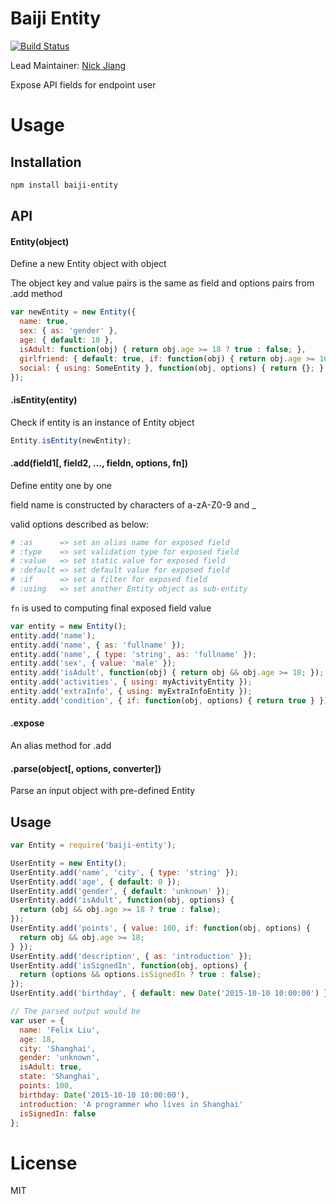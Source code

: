 Baiji Entity
============

[![Build Status](https://travis-ci.org/baijijs/entity.svg)](https://travis-ci.org/baijijs/entity)

Lead Maintainer: [Nick Jiang](https://github.com/nick-jiang)

Expose API fields for endpoint user

# Usage

## Installation

```bash
npm install baiji-entity
```

## API

#### Entity(object)
Define a new Entity object with object

The object key and value pairs is the same as field and options pairs from .add method
``` javascript
var newEntity = new Entity({
  name: true,
  sex: { as: 'gender' },
  age: { default: 18 },
  isAdult: function(obj) { return obj.age >= 18 ? true : false; },
  girlfriend: { default: true, if: function(obj) { return obj.age >= 16 ? true : false; } },
  social: { using: SomeEntity }, function(obj, options) { return {}; }
});
```

#### .isEntity(entity)
Check if entity is an instance of Entity object

``` javascript
Entity.isEntity(newEntity);
```

#### .add(field1[, field2, ..., fieldn, options, fn])
Define entity one by one

field name is constructed by characters of a-zA-Z0-9 and _

valid options described as below:
``` bash
# :as      => set an alias name for exposed field
# :type    => set validation type for exposed field
# :value   => set static value for exposed field
# :default => set default value for exposed field
# :if      => set a filter for exposed field
# :using   => set another Entity object as sub-entity
```

`fn` is used to computing final exposed field value

``` javascript
var entity = new Entity();
entity.add('name');
entity.add('name', { as: 'fullname' });
entity.add('name', { type: 'string', as: 'fullname' });
entity.add('sex', { value: 'male' });
entity.add('isAdult', function(obj) { return obj && obj.age >= 18; });
entity.add('activities', { using: myActivityEntity });
entity.add('extraInfo', { using: myExtraInfoEntity });
entity.add('condition', { if: function(obj, options) { return true } });
```

#### .expose
An alias method for .add

#### .parse(object[, options, converter])
Parse an input object with pre-defined Entity

## Usage
```javascript
var Entity = require('baiji-entity');

UserEntity = new Entity();
UserEntity.add('name', 'city', { type: 'string' });
UserEntity.add('age', { default: 0 });
UserEntity.add('gender', { default: 'unknown' });
UserEntity.add('isAdult', function(obj, options) {
  return (obj && obj.age >= 18 ? true : false);
});
UserEntity.add('points', { value: 100, if: function(obj, options) {
  return obj && obj.age >= 18;
} });
UserEntity.add('description', { as: 'introduction' });
UserEntity.add('isSignedIn', function(obj, options) {
  return (options && options.isSignedIn ? true : false);
});
UserEntity.add('birthday', { default: new Date('2015-10-10 10:00:00') });

// The parsed output would be
var user = {
  name: 'Felix Liu',
  age: 18,
  city: 'Shanghai',
  gender: 'unknown',
  isAdult: true,
  state: 'Shanghai',
  points: 100,
  birthday: Date('2015-10-10 10:00:00'),
  introduction: 'A programmer who lives in Shanghai'
  isSignedIn: false
};
```

# License

MIT
